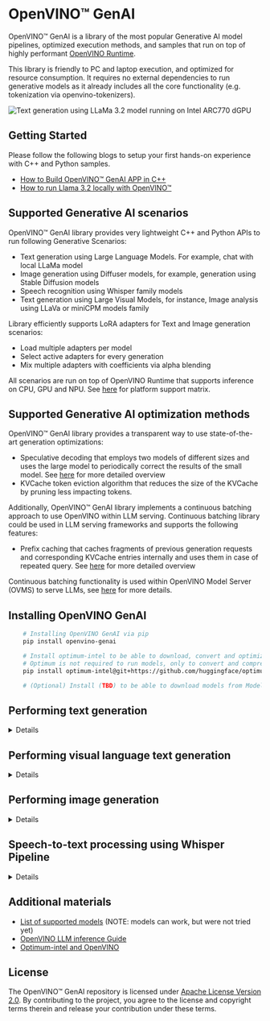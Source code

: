 # OpenVINO™ GenAI

OpenVINO™ GenAI is a library of the most popular Generative AI model pipelines, optimized execution methods, and samples that run on top of highly performant [OpenVINO Runtime](https://github.com/openvinotoolkit/openvino).

This library is friendly to PC and laptop execution, and optimized for resource consumption. It requires no external dependencies to run generative models as it already includes all the core functionality (e.g. tokenization via openvino-tokenizers).

![Text generation using LLaMa 3.2 model running on Intel ARC770 dGPU](./samples/generation.gif)

## Getting Started

Please follow the following blogs to setup your first hands-on experience with C++ and Python samples.

* [How to Build OpenVINO™ GenAI APP in C++](https://medium.com/openvino-toolkit/how-to-build-openvino-genai-app-in-c-32dcbe42fa67)
* [How to run Llama 3.2 locally with OpenVINO™](https://medium.com/openvino-toolkit/how-to-run-llama-3-2-locally-with-openvino-60a0f3674549)


## Supported Generative AI scenarios

OpenVINO™ GenAI library provides very lightweight C++ and Python APIs to run following Generative Scenarios:
 - Text generation using Large Language Models. For example, chat with local LLaMa model
 - Image generation using Diffuser models, for example, generation using Stable Diffusion models
 - Speech recognition using Whisper family models
 - Text generation using Large Visual Models, for instance, Image analysis using LLaVa or miniCPM models family

Library efficiently supports LoRA adapters for Text and Image generation scenarios:
- Load multiple adapters per model
- Select active adapters for every generation
- Mix multiple adapters with coefficients via alpha blending

All scenarios are run on top of OpenVINO Runtime that supports inference on CPU, GPU and NPU. See [here](https://docs.openvino.ai/2024/about-openvino/release-notes-openvino/system-requirements.html) for platform support matrix.

## Supported Generative AI optimization methods

OpenVINO™ GenAI library provides a transparent way to use state-of-the-art generation optimizations:
- Speculative decoding that employs two models of different sizes and uses the large model to periodically correct the results of the small model. See [here](https://pytorch.org/blog/hitchhikers-guide-speculative-decoding/) for more detailed overview
- KVCache token eviction algorithm that reduces the size of the KVCache by pruning less impacting tokens.

Additionally, OpenVINO™ GenAI library implements a continuous batching approach to use OpenVINO within LLM serving. Continuous batching library could be used in LLM serving frameworks and supports the following features:
- Prefix caching that caches fragments of previous generation requests and corresponding KVCache entries internally and uses them in case of repeated query. See [here](https://google.com) for more detailed overview

Continuous batching functionality is used within OpenVINO Model Server (OVMS) to serve LLMs, see [here](https://docs.openvino.ai/2024/ovms_docs_llm_reference.html) for more details.

## Installing OpenVINO GenAI

```sh
    # Installing OpenVINO GenAI via pip
    pip install openvino-genai

    # Install optimum-intel to be able to download, convert and optimize LLMs from Hugging Face
    # Optimum is not required to run models, only to convert and compress
    pip install optimum-intel@git+https://github.com/huggingface/optimum-intel.git

    # (Optional) Install (TBD) to be able to download models from Model Scope
```

## Performing text generation 
<details>

For more examples check out our [LLM Inference Guide](https://docs.openvino.ai/2024/learn-openvino/llm_inference_guide.html)

### Converting and compressing text generation model from Hugging Face library

```sh
#(Basic) download and convert to OpenVINO TinyLlama-Chat-v1.0 model
optimum-cli export openvino --model "TinyLlama/TinyLlama-1.1B-Chat-v1.0" --weight-format fp16 --trust-remote-code "TinyLlama-1.1B-Chat-v1.0"

#(Recommended) download, convert to OpenVINO and compress to int4 TinyLlama-Chat-v1.0 model
optimum-cli export openvino --model "TinyLlama/TinyLlama-1.1B-Chat-v1.0" --weight-format int4 --trust-remote-code "TinyLlama-1.1B-Chat-v1.0"
```

### Run generation using LLMPipeline API in Python

```python
import openvino_genai as ov_genai
#Will run model on CPU, GPU or NPU are possible options
pipe = ov_genai.LLMPipeline("./TinyLlama-1.1B-Chat-v1.0/", "CPU")
print(pipe.generate("The Sun is yellow because", max_new_tokens=100))
```

### Run generation using LLMPipeline in C++

Code below requires installation of C++ compatible package (see [here](https://docs.openvino.ai/2024/get-started/install-openvino/install-openvino-genai.html#archive-installation) for more details)

```cpp
#include "openvino/genai/llm_pipeline.hpp"
#include <iostream>

int main(int argc, char* argv[]) {
    std::string model_path = argv[1];
    ov::genai::LLMPipeline pipe(model_path, "CPU");
    std::cout << pipe.generate("The Sun is yellow because", ov::genai::max_new_tokens(100)) << '\n';
}
```

### Sample notebooks using this API

See [here](https://openvinotoolkit.github.io/openvino_notebooks/?search=Create+an+LLM-powered+Chatbot+using+OpenVINO+Generate+API)

</details>

## Performing visual language text generation
<details>

For more examples check out our [LLM Inference Guide](https://docs.openvino.ai/2024/learn-openvino/llm_inference_guide.html)

### Converting and compressing the model from Hugging Face library

```sh
optimum-cli export openvino --model openbmb/MiniCPM-V-2_6 --trust-remote-code MiniCPM-V-2_6
```

### Run generation using VLMPipeline API in Python

```python
import openvino_genai as ov_genai
#Will run model on CPU, GPU is a possible option
pipe = ov_genai.VLMPipeline("./MiniCPM-V-2_6/", "CPU")
rgb = read_image("cat.jpg")
print(pipe.generate(prompt, image=rgb, max_new_tokens=100))
```

### Run generation using VLMPipeline in C++

Code below requires installation of C++ compatible package (see [here](https://docs.openvino.ai/2024/get-started/install-openvino/install-openvino-genai.html#archive-installation) for more details)

```cpp
#include "load_image.hpp"
#include <openvino/genai/visual_language/pipeline.hpp>
#include <iostream>

int main(int argc, char* argv[]) {
    std::string model_path = argv[1];
    ov::genai::VLMPipeline pipe(model_path, "CPU");
    ov::Tensor rgb = utils::load_image(argv[2]);
    std::cout << pipe.generate(
        prompt,
        ov::genai::image(rgb),
        ov::genai::max_new_tokens(100)
    ) << '\n';
}
```

### Sample notebooks using this API

See [here](https://openvinotoolkit.github.io/openvino_notebooks/?search=Visual-language+assistant+with+MiniCPM-V2+and+OpenVINO)

</details>

## Performing image generation

<details>

For more examples check out our [LLM Inference Guide](https://docs.openvino.ai/2024/learn-openvino/llm_inference_guide.html)

### Converting and compressing image generation model from Hugging Face library

```sh
#Download and convert to OpenVINO dreamlike-anime-1.0 model
optimum-cli export openvino --model dreamlike-art/dreamlike-anime-1.0 --task stable-diffusion --weight-format fp16 dreamlike_anime_1_0_ov/FP16
```

### Run generation using Text2Image API in Python

```python
import argparse
from PIL import Image
import openvino_genai

def main():
    parser = argparse.ArgumentParser()
    parser.add_argument('model_dir')
    parser.add_argument('prompt')
    args = parser.parse_args()

    device = 'CPU'  # GPU, NPU can be used as well
    pipe = openvino_genai.Text2ImagePipeline(args.model_dir, device)
    image_tensor = pipe.generate(
        args.prompt,
        width=512,
        height=512,
        num_inference_steps=20
    )

    image = Image.fromarray(image_tensor.data[0])
    image.save("image.bmp")
```

### Run generation using Text2Image API in C++

Code below requires installation of C++ compatible package (see [here](https://docs.openvino.ai/2024/get-started/install-openvino/install-openvino-genai.html#archive-installation) for additional setup details, or this blog for full instruction [How to Build OpenVINO™ GenAI APP in C++](https://medium.com/openvino-toolkit/how-to-build-openvino-genai-app-in-c-32dcbe42fa67)

```cpp
#include "openvino/genai/text2image/pipeline.hpp"
#include "imwrite.hpp"
int main(int argc, char* argv[]) {

   const std::string models_path = argv[1], prompt = argv[2];
   const std::string device = "CPU";  // GPU, NPU can be used as well

   ov::genai::Text2ImagePipeline pipe(models_path, device);
   ov::Tensor image = pipe.generate(prompt,
        ov::genai::width(512),
        ov::genai::height(512),
        ov::genai::num_inference_steps(20));

   imwrite("image.bmp", image, true);
}
```
### Sample notebooks using this API

(TBD)

</details>

## Speech-to-text processing using Whisper Pipeline
<details>

For more examples check out our [LLM Inference Guide](https://docs.openvino.ai/2024/learn-openvino/llm_inference_guide.html)

NOTE: Whisper Pipeline requires preprocessing of audio input (to adjust sampling rate and normalize)
 
 ### Converting and compressing image generation model from Hugging Face library
```sh
#Download and convert to OpenVINO whisper-base model
optimum-cli export openvino --trust-remote-code --model openai/whisper-base whisper-base
```

### Run generation using Whisper Pipeline API in Python

NOTE: This sample is a simplified version of the full sample that is available [here](./samples/python/whisper_speech_recognition/whisper_speech_recognition.py)

```python
import argparse
import openvino_genai
import librosa

def read_wav(filepath):
    raw_speech, samplerate = librosa.load(filepath, sr=16000)
    return raw_speech.tolist()

def main():
    parser = argparse.ArgumentParser()
    parser.add_argument("model_dir")
    parser.add_argument("wav_file_path")
    args = parser.parse_args()

    device = 'CPU'  # GPU can be used as well
    pipe = openvino_genai.WhisperPipeline(args.model_dir, device)

    raw_speech = read_wav(args.wav_file_path)

    def streamer(word: str) -> bool:
        print(word, end="")
        return False

    pipe.generate(
        raw_speech,
        max_new_tokens=100,
        # 'task' and 'language' parameters are supported for multilingual models only
        language="<|en|>",
        task="transcribe",
        streamer=streamer,
    )

    print()
```

 
### Run generation using Whisper Pipeline API in C++

NOTE: This sample is a simplified version of the full sample that is available [here](./samples/cpp/whisper_speech_recognition/whisper_speech_recognition.cpp)

```cpp
#include "audio_utils.hpp"
#include "openvino/genai/whisper_pipeline.hpp"

int main(int argc, char* argv[]) try {

    std::string model_path = argv[1];
    std::string wav_file_path = argv[2];
    std::string device = "CPU"; // GPU can be used as well

    ov::genai::WhisperPipeline pipeline(model_path, device);

    ov::genai::RawSpeechInput raw_speech = utils::audio::read_wav(wav_file_path);

    ov::genai::WhisperGenerationConfig config{model_path + "/generation_config.json"};
    config.max_new_tokens = 100;
    // 'task' and 'language' parameters are supported for multilingual models only
    config.language = "<|en|>";
    config.task = "transcribe";

    auto streamer = [](std::string word) {
        std::cout << word;
        return false;
    };

    pipeline.generate(raw_speech, config, streamer);

    std::cout << std::endl;
}
```

 ### Sample notebooks using this API

See [here](https://openvinotoolkit.github.io/openvino_notebooks/?search=Automatic+speech+recognition+using+Whisper+and+OpenVINO+with+Generate+API)

</details>


## Additional materials

- [List of supported models](https://github.com/openvinotoolkit/openvino.genai/blob/master/src/docs/SUPPORTED_MODELS.md) (NOTE: models can work, but were not tried yet)
- [OpenVINO LLM inference Guide](https://docs.openvino.ai/2024/learn-openvino/llm_inference_guide.html)
- [Optimum-intel and OpenVINO](https://huggingface.co/docs/optimum/intel/openvino/export)

## License

The OpenVINO™ GenAI repository is licensed under [Apache License Version 2.0](LICENSE).
By contributing to the project, you agree to the license and copyright terms therein and release
your contribution under these terms.

